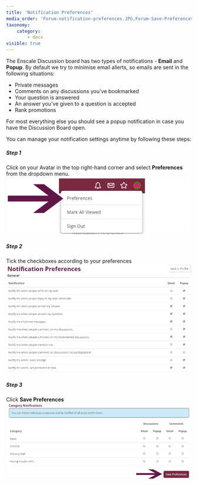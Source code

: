 ```yaml
---
title: 'Notification Preferences'
media_order: 'Forum-notification-preferences.JPG,Forum-Save-Preferences.png,Forum-preferences.png'
taxonomy:
    category:
        - docs
visible: true
---
```


The Enscale Discussion board has two types of notifications - **Email** and **Popup**. By default we try to minimise email allerts, so emails are sent in the following situations:

* Private messages
* Comments on any discussions you've bookmarked
* Your question is answered
* An answer you've given to a question is accepted
* Rank promotions

For most everything else you should see a popup notification in case you have the Discussion Board open.

You can manage your notification settings anytime by following these steps:

##### Step 1
Click on your Avatar in the top right-hand corner and select **Preferences** from the dropdown menu.
![](Forum-preferences.png)
##### Step 2
Tick the checkboxes according to your preferences
![](Forum-notification-preferences.JPG)
##### Step 3
Click **Save Preferences**
![](Forum-Save-Preferences.png)

